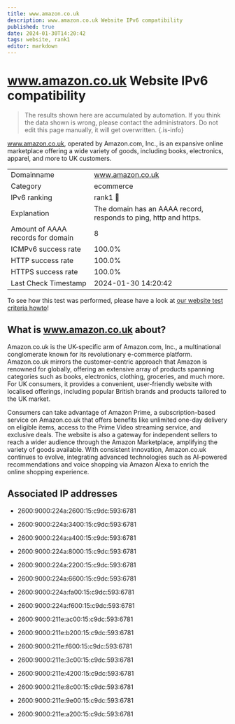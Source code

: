 ```yaml
---
title: www.amazon.co.uk
description: www.amazon.co.uk Website IPv6 compatibility
published: true
date: 2024-01-30T14:20:42
tags: website, rank1
editor: markdown
---
```


# www.amazon.co.uk Website IPv6 compatibility

> The results shown here are accumulated by automation. If you think the data shown is wrong, please contact the administrators. 
> Do not edit this page manually, it will get overwritten.
{.is-info}

www.amazon.co.uk, operated by Amazon.com, Inc., is an expansive online marketplace offering a wide variety of goods, including books, electronics, apparel, and more to UK customers.


|   |   |
| - | - |
| Domainname | www.amazon.co.uk
| Category | ecommerce |
| IPv6 ranking | rank1 :1st_place_medal: |
| Explanation | The domain has an AAAA record, responds to ping, http and https. |
| Amount of AAAA records for domain | 8 |
| ICMPv6 success rate | 100.0%|
| HTTP success rate | 100.0% |
| HTTPS success rate | 100.0% |
| Last Check Timestamp | 2024-01-30 14:20:42 |

To see how this test was performed, please have a look at [our website test criteria howto](/howto/testcriteria/website)!


## What is www.amazon.co.uk about?
Amazon.co.uk is the UK-specific arm of Amazon.com, Inc., a multinational conglomerate known for its revolutionary e-commerce platform. Amazon.co.uk mirrors the customer-centric approach that Amazon is renowned for globally, offering an extensive array of products spanning categories such as books, electronics, clothing, groceries, and much more. For UK consumers, it provides a convenient, user-friendly website with localised offerings, including popular British brands and products tailored to the UK market.

Consumers can take advantage of Amazon Prime, a subscription-based service on Amazon.co.uk that offers benefits like unlimited one-day delivery on eligible items, access to the Prime Video streaming service, and exclusive deals. The website is also a gateway for independent sellers to reach a wider audience through the Amazon Marketplace, amplifying the variety of goods available. With consistent innovation, Amazon.co.uk continues to evolve, integrating advanced technologies such as AI-powered recommendations and voice shopping via Amazon Alexa to enrich the online shopping experience.



## Associated IP addresses

- 2600:9000:224a:2600:15:c9dc:593:6781

- 2600:9000:224a:3400:15:c9dc:593:6781

- 2600:9000:224a:a400:15:c9dc:593:6781

- 2600:9000:224a:8000:15:c9dc:593:6781

- 2600:9000:224a:2200:15:c9dc:593:6781

- 2600:9000:224a:6600:15:c9dc:593:6781

- 2600:9000:224a:fa00:15:c9dc:593:6781

- 2600:9000:224a:f600:15:c9dc:593:6781

- 2600:9000:211e:ac00:15:c9dc:593:6781

- 2600:9000:211e:b200:15:c9dc:593:6781

- 2600:9000:211e:f600:15:c9dc:593:6781

- 2600:9000:211e:3c00:15:c9dc:593:6781

- 2600:9000:211e:4200:15:c9dc:593:6781

- 2600:9000:211e:8c00:15:c9dc:593:6781

- 2600:9000:211e:9e00:15:c9dc:593:6781

- 2600:9000:211e:a200:15:c9dc:593:6781

